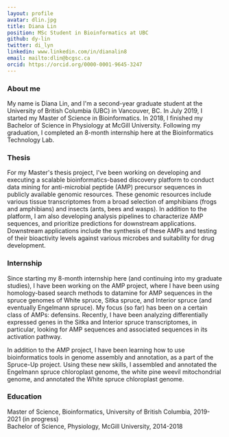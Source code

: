 ```yaml
---
layout: profile
avatar: dlin.jpg
title: Diana Lin
position: MSc Student in Bioinformatics at UBC
github: dy-lin
twitter: di_lyn
linkedin: www.linkedin.com/in/dianalin8
email: mailto:dlin@bcgsc.ca
orcid: https://orcid.org/0000-0001-9645-3247
--- 
```


### About me
My name is Diana Lin, and I'm a second-year graduate student at the University of British Columbia (UBC) in Vancouver, BC. In July 2019, I started my Master of Science in Bioinformatics. In 2018, I finished my Bachelor of Science in Physiology at McGill University. Following my graduation, I completed an 8-month internship here at the Bioinformatics Technology Lab.

### Thesis
For my Master's thesis project, I've been working on developing and executing a scalable bioinformatics-based discovery platform to conduct data mining for anti-microbial peptide (AMP) precursor sequences in publicly available genomic resources. These genomic resources include various tissue transcriptomes from a broad selection of amphibians (frogs and amphibians) and insects (ants, bees and wasps). In addition to the platform, I am also developing analysis pipelines to characterize AMP sequences, and prioritize predictions for downstream applications. Downstream applications include the synthesis of these AMPs and testing of their bioactivity levels against various microbes and suitability for drug development.

### Internship
Since starting my 8-month internship here (and continuing into my graduate studies), I have been working on the AMP project, where I have been using homology-based search methods to datamine for AMP sequences in the spruce genomes of White spruce, Sitka spruce, and Interior spruce (and eventually Engelmann spruce). My focus (so far) has been on a certain class of AMPs: defensins. Recently, I have been analyzing differentially expressed genes in the Sitka and Interior spruce transcriptomes, in particular, looking for AMP sequences and associated sequences in its activation pathway.

In addition to the AMP project, I have been learning how to use bioinformatics tools in genome assembly and annotation, as a part of the Spruce-Up project. Using these new skills, I assembled and annotated the Engelmann spruce chloroplast genome, the white pine weevil mitochondrial genome, and annotated the White spruce chloroplast genome.

### Education

Master of Science, Bioinformatics, University of British Columbia, 2019-2021 (in progress)<br/>
Bachelor of Science, Physiology, McGill University, 2014-2018
